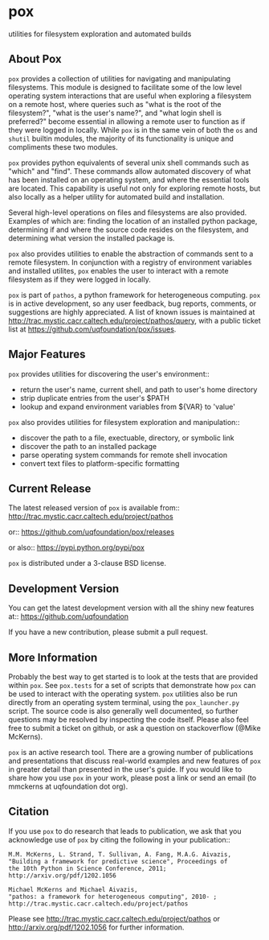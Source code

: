 pox
===
utilities for filesystem exploration and automated builds

About Pox
---------
`pox` provides a collection of utilities for navigating and manipulating
filesystems. This module is designed to facilitate some of the low level
operating system interactions that are useful when exploring a filesystem
on a remote host, where queries such as "what is the root of the filesystem?",
"what is the user's name?", and "what login shell is preferred?" become
essential in allowing a remote user to function as if they were logged in
locally. While `pox` is in the same vein of both the `os` and `shutil`
builtin modules, the majority of its functionality is unique and compliments
these two modules.

`pox` provides python equivalents of several unix shell commands such as
"which" and "find". These commands allow automated discovery of what has
been installed on an operating system, and where the essential tools are
located. This capability is useful not only for exploring remote hosts,
but also locally as a helper utility for automated build and installation.

Several high-level operations on files and filesystems are also provided.
Examples of which are: finding the location of an installed python package,
determining if and where the source code resides on the filesystem, and
determining what version the installed package is.

`pox` also provides utilities to enable the abstraction of commands sent
to a remote filesystem.  In conjunction with a registry of environment
variables and installed utilites, `pox` enables the user to interact with
a remote filesystem as if they were logged in locally. 

`pox` is part of `pathos`, a python framework for heterogeneous computing.
`pox` is in active development, so any user feedback, bug reports, comments,
or suggestions are highly appreciated.  A list of known issues is maintained
at http://trac.mystic.cacr.caltech.edu/project/pathos/query, with a public
ticket list at https://github.com/uqfoundation/pox/issues.


Major Features
--------------
`pox` provides utilities for discovering the user's environment::

* return the user's name, current shell, and path to user's home directory
* strip duplicate entries from the user's $PATH
* lookup and expand environment variables from ${VAR} to 'value'

`pox` also provides utilities for filesystem exploration and manipulation::

* discover the path to a file, exectuable, directory, or symbolic link 
* discover the path to an installed package
* parse operating system commands for remote shell invocation
* convert text files to platform-specific formatting


Current Release
---------------
The latest released version of `pox` is available from::
    http://trac.mystic.cacr.caltech.edu/project/pathos

or::
    https://github.com/uqfoundation/pox/releases

or also::
    https://pypi.python.org/pypi/pox

`pox` is distributed under a 3-clause BSD license.


Development Version
-------------------
You can get the latest development version with all the shiny new features at::
    https://github.com/uqfoundation

If you have a new contribution, please submit a pull request.


More Information
----------------
Probably the best way to get started is to look at the tests that are
provided within `pox`. See `pox.tests` for a set of scripts that demonstrate
how `pox` can be used to interact with the operating system. `pox` utilities
also be run directly from an operating system terminal, using the
`pox_launcher.py` script.  The source code is also generally well
documented, so further questions may be resolved by inspecting the code
itself.  Please also feel free to submit a ticket on github, or ask a
question on stackoverflow (@Mike McKerns).

`pox` is an active research tool. There are a growing number of publications
and presentations that discuss real-world examples and new features of `pox`
in greater detail than presented in the user's guide.  If you would like to
share how you use `pox` in your work, please post a link or send an email
(to mmckerns at uqfoundation dot org).


Citation
--------
If you use `pox` to do research that leads to publication, we ask that you
acknowledge use of `pox` by citing the following in your publication::

    M.M. McKerns, L. Strand, T. Sullivan, A. Fang, M.A.G. Aivazis,
    "Building a framework for predictive science", Proceedings of
    the 10th Python in Science Conference, 2011;
    http://arxiv.org/pdf/1202.1056

    Michael McKerns and Michael Aivazis,
    "pathos: a framework for heterogeneous computing", 2010- ;
    http://trac.mystic.cacr.caltech.edu/project/pathos

Please see http://trac.mystic.cacr.caltech.edu/project/pathos or
http://arxiv.org/pdf/1202.1056 for further information.

